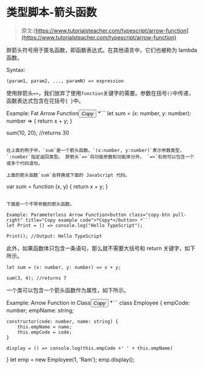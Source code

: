 # 类型脚本-箭头函数

> 原文:[https://www.tutorialsteacher.com/typescript/arrow-function](https://www.tutorialsteacher.com/typescript/arrow-function)

胖箭头符号用于匿名函数，即函数表达式。在其他语言中，它们也被称为 lambda 函数。

Syntax:

```
(param1, param2, ..., paramN) => expression

```

使用胖箭头`=>`，我们放弃了使用`function`关键字的需要。参数在括号`()`中传递，函数表达式包含在花括号`{ }`中。

Example: Fat Arrow Function<button class="copy-btn pull-right" title="Copy example code">*Copy*</button> *```
let sum = (x: number, y: number): number => {
    return x + y;
}

sum(10, 20); //returns 30 
```

在上面的例子中，`sum`是一个箭头函数。`(x:number, y:number)`表示参数类型，`:number`指定返回类型。 胖箭头`=>`将功能参数和功能体分开。 `=>`右侧可以包含一个或多个代码语句。

上面的箭头函数`sum`会转换成下面的 JavaScript 代码。

```
var sum = function (x, y) {
    return x + y;
} 
```

下面是一个不带参数的箭头函数。

Example: Parameterless Arrow Function<button class="copy-btn pull-right" title="Copy example code">*Copy*</button> *```
let Print = () => console.log("Hello TypeScript");

Print(); //Output: Hello TypeScript 
```

此外，如果函数体只包含一条语句，那么就不需要大括号和 return 关键字，如下所示。

```
let sum = (x: number, y: number) => x + y;

sum(3, 4); //returns 7 
```

一个类可以包含一个箭头函数作为属性，如下所示。

Example: Arrow Function in Class<button class="copy-btn pull-right" title="Copy example code">*Copy*</button> *```
class Employee {
    empCode: number;
    empName: string;

    constructor(code: number, name: string) {
        this.empName = name;
        this.empCode = code;
    }

    display = () => console.log(this.empCode +' ' + this.empName)
}
let emp = new Employee(1, 'Ram');
emp.display(); 
```***